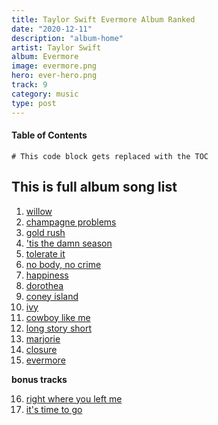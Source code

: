 ```yaml
---
title: Taylor Swift Evermore Album Ranked
date: "2020-12-11"
description: "album-home"
artist: Taylor Swift
album: Evermore
image: evermore.png
hero: ever-hero.png
track: 9
category: music
type: post
---
```


#### Table of Contents

```toc
# This code block gets replaced with the TOC
```

## This is full album song list

1. [willow](../Song-list/willow.md)
2. [champagne problems](../Song-list/champagne-problems.md)
3. [gold rush](../Song-list/gold-rush.md)
4. ['tis the damn season](../Song-list/tis-the-damn-season.md)
5. [tolerate it](../Song-list/tolerate-it.md)
6. [no body, no crime](../Song-list/no-body-no-crime.md)
7. [happiness](../Song-list/happiness.md)
8. [dorothea](../Song-list/dorothea.md)
9. [coney island](../Song-list/coney-island.md)
10. [ivy](../Song-list/ivy.md)
11. [cowboy like me](../Song-list/cowboy-like-me.md)
12. [long story short](../Song-list/long-story-short.md)
13. [marjorie](../Song-list/marjorie.md)
14. [closure](../Song-list/closure.md)
15. [evermore](../Song-list/evermore.md)

**bonus tracks**

16. [right where you left me](../Song-list/right-where-you-left-me.md)
17. [it's time to go](../Song-list/its-time-to-go.md)
